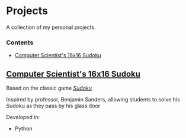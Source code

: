 # Projects
A collection of my personal projects. 

### Contents 
- [Computer Scientist's 16x16 Sudoku](https://.github.com)

## [Computer Scientist's 16x16 Sudoku](https://.github.com)

Based on the classic game [*Sudoku*](https://en.wikipedia.org/wiki/Sudoku)

Inspired by professor, Benjamin Sanders, allowing students to solve his Sudoku as they pass by his glass door

Developed in:

- Python
